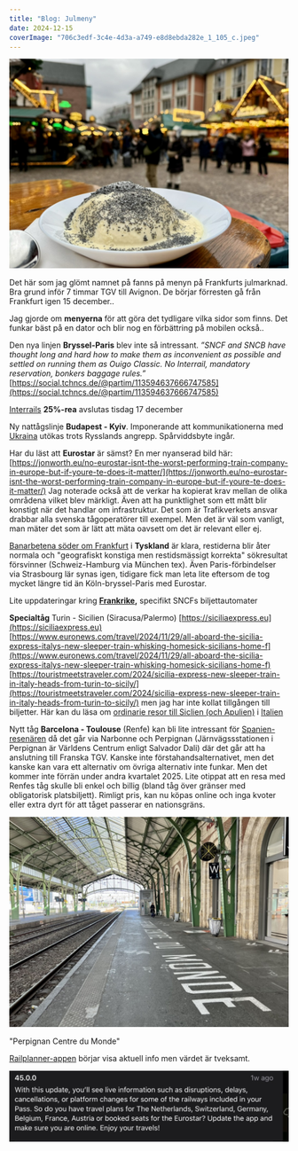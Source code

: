 ```yaml
---
title: "Blog: Julmeny"
date: 2024-12-15
coverImage: "706c3edf-3c4e-4d3a-a749-e8d8ebda282e_1_105_c.jpeg"
---
```


 

![](images/julmeny_2.jpeg?w=1024)

<figcaption>

Det här som jag glömt namnet på fanns på menyn på Frankfurts julmarknad. Bra grund inför 7 timmar TGV till Avignon. De börjar förresten gå från Frankfurt igen 15 december..

</figcaption>

 

Jag gjorde om **menyerna** för att göra det tydligare vilka sidor som finns. Det funkar bäst på en dator och blir nog en förbättring på mobilen också..

Den nya linjen **Bryssel-Paris** blev inte så intressant. _”SNCF and SNCB have thought long and hard how to make them as inconvenient as possible and settled on running them as Ouigo Classic. No Interrail, mandatory reservation, bonkers baggage rules.”_ [https://social.tchncs.de/@partim/113594637666747585](https://social.tchncs.de/@partim/113594637666747585)

[Interrails](https://www.interrail.eu/en/interrail-passes/global-pass) **25%-rea** avslutas tisdag 17 december

Ny nattågslinje **Budapest - Kyiv**. Imponerande att kommunikationerna med [Ukraina](https://www.trainfo.eu/2024/09/27/fran-ukraina-med-tag/) utökas trots Rysslands angrepp. Spårviddsbyte ingår.

Har du läst att **Eurostar** är sämst? En mer nyanserad bild här: [https://jonworth.eu/no-eurostar-isnt-the-worst-performing-train-company-in-europe-but-if-youre-te-does-it-matter/](https://jonworth.eu/no-eurostar-isnt-the-worst-performing-train-company-in-europe-but-if-youre-te-does-it-matter/) Jag noterade också att de verkar ha kopierat krav mellan de olika områdena vilket blev märkligt. Även att ha punktlighet som ett mått blir konstigt när det handlar om infrastruktur. Det som är Trafikverkets ansvar drabbar alla svenska tågoperatörer till exempel. Men det är väl som vanligt, man mäter det som är lätt att mäta oavsett om det är relevant eller ej.

[Banarbetena söder om Frankfurt](https://www.riedbahn.de/home.html) i **Tyskland** är klara, restiderna blir åter normala och "geografiskt konstiga men restidsmässigt korrekta" sökresultat försvinner (Schweiz-Hamburg via München tex). Även Paris-förbindelser via Strasbourg lär synas igen, tidigare fick man leta lite eftersom de tog mycket längre tid än Köln-bryssel-Paris med Eurostar.

Lite uppdateringar kring **[Frankrike](https://www.trainfo.eu/frankrike/),** specifikt SNCFs biljettautomater

**Specialtåg** Turin - Sicilien (Siracusa/Palermo) [https://siciliaexpress.eu](https://siciliaexpress.eu) [https://www.euronews.com/travel/2024/11/29/all-aboard-the-sicilia-express-italys-new-sleeper-train-whisking-homesick-sicilians-home-f](https://www.euronews.com/travel/2024/11/29/all-aboard-the-sicilia-express-italys-new-sleeper-train-whisking-homesick-sicilians-home-f) [https://touristmeetstraveler.com/2024/sicilia-express-new-sleeper-train-in-italy-heads-from-turin-to-sicily/](https://touristmeetstraveler.com/2024/sicilia-express-new-sleeper-train-in-italy-heads-from-turin-to-sicily/) men jag har inte kollat tillgången till biljetter. Här kan du läsa om [ordinarie resor till Siclien (och Apulien)](https://www.trainfo.eu/sicilien-kalbrien-apulien/) i [Italien](https://www.trainfo.eu/italien/)

Nytt tåg **Barcelona - Toulouse** (Renfe) kan bli lite intressant för [Spanien-resenären](https://www.trainfo.eu/spanien-resa/) då det går via Narbonne och Perpignan (Järnvägssstationen i Perpignan är Världens Centrum enligt Salvador Dali) där det går att ha anslutning till Franska TGV. Kanske inte förstahandsalternativet, men det kanske kan vara ett alternativ om övriga alternativ inte funkar. Men det kommer inte förrän under andra kvartalet 2025. Lite otippat att en resa med Renfes tåg skulle bli enkel och billig (bland tåg över gränser med obligatorisk platsbiljett). Rimligt pris, kan nu köpas online och inga kvoter eller extra dyrt för att tåget passerar en nationsgräns.

 

![](images/julmeny_3.jpeg?w=1024)

<figcaption>

"Perpignan Centre du Monde"

</figcaption>

 

[Railplanner-appen](https://www.trainfo.eu/railplanner-appen/) börjar visa aktuell info men värdet är tveksamt.

![](images/julmeny_1.jpg?w=1024)
